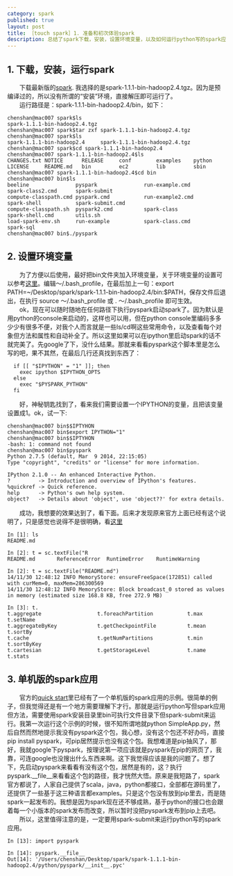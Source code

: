 ```yaml
---
category: spark
published: true
layout: post
title: ［touch spark］1. 准备和初次体验spark
description: 总结了spark下载，安装，设置环境变量，以及如何运行python写的spark应用的一些基本点～～～	
---  
```



##  
## 1. 下载，安装，运行spark  

　　下载最新版的[spark](http://spark.apache.org/downloads.html). 我选择的是spark-1.1.1-bin-hadoop2.4.tgz。因为是预编译过的，所以没有所谓的“安装”环境，直接解压即可运行了。  
　　运行路径是：spark-1.1.1-bin-hadoop2.4/bin，如下： 


```
chenshan@mac007 spark$ls
spark-1.1.1-bin-hadoop2.4.tgz
chenshan@mac007 spark$tar zxf spark-1.1.1-bin-hadoop2.4.tgz 
chenshan@mac007 spark$ls
spark-1.1.1-bin-hadoop2.4     spark-1.1.1-bin-hadoop2.4.tgz
chenshan@mac007 spark$cd spark-1.1.1-bin-hadoop2.4
chenshan@mac007 spark-1.1.1-bin-hadoop2.4$ls
CHANGES.txt NOTICE      RELEASE     conf        examples    python
LICENSE     README.md   bin         ec2         lib         sbin
chenshan@mac007 spark-1.1.1-bin-hadoop2.4$cd bin
chenshan@mac007 bin$ls
beeline               pyspark               run-example.cmd       spark-class2.cmd      spark-submit
compute-classpath.cmd pyspark.cmd           run-example2.cmd      spark-shell           spark-submit.cmd
compute-classpath.sh  pyspark2.cmd          spark-class           spark-shell.cmd       utils.sh
load-spark-env.sh     run-example           spark-class.cmd       spark-sql
chenshan@mac007 bin$./pyspark 

```  

## 2. 设置环境变量  
　　为了方便以后使用，最好把bin文件夹加入环境变量，关于环境变量的设置可以参考[这里](http://www.tuicool.com/articles/7nu2E3R)。编辑～/.bash_profile，在最后加上一句：export PATH=~/Desktop/spark/spark-1.1.1-bin-hadoop2.4/bin:$PATH，保存文件后退出，在执行 source ～/.bash_profile 或 . ～/.bash_profile 即可生效。  
　　ok，现在可以随时随地在任何路径下执行pyspark启动spark了。因为默认是用python的console来启动的，这样也可以用，但在python console里编码多多少少有很多不便，对我个人而言就是一些ls/cd啊这些常用命令，以及查看每个对象但方法和属性和自动补全了。所以这里如果可以在ipython里启动spark的话不就完美了。先google了下，没什么结果。那就来看看pyspark这个脚本里是怎么写的吧，果不其然，在最后几行还真找到东西了：  

```
  if [[ "$IPYTHON" = "1" ]]; then
    exec ipython $IPYTHON_OPTS
  else
    exec "$PYSPARK_PYTHON"
  fi
```  

　　好，神秘钥匙找到了，看来我们需要设置一个IPYTHON的变量，且把该变量设置成1。ok，试一下:  

```  
chenshan@mac007 bin$$IPTYHON
chenshan@mac007 bin$export IPYTHON="1"
chenshan@mac007 bin$$IPTYHON
-bash: 1: command not found
chenshan@mac007 bin$pyspark 
Python 2.7.5 (default, Mar  9 2014, 22:15:05) 
Type "copyright", "credits" or "license" for more information.

IPython 2.1.0 -- An enhanced Interactive Python.
?         -> Introduction and overview of IPython's features.
%quickref -> Quick reference.
help      -> Python's own help system.
object?   -> Details about 'object', use 'object??' for extra details.
```  

　　成功，我想要的效果达到了，看下面。后来才发现原来官方上面已经有这个说明了，只是感觉也说得不是很明确，看[这里](https://spark.apache.org/docs/0.9.0/python-programming-guide.html)  

```
In [1]: ls
README.md

In [2]: t = sc.textFile("R
README.md       ReferenceError  RuntimeError    RuntimeWarning  

In [2]: t = sc.textFile("README.md")
14/11/30 12:48:12 INFO MemoryStore: ensureFreeSpace(172851) called with curMem=0, maxMem=286300569
14/11/30 12:48:12 INFO MemoryStore: Block broadcast_0 stored as values in memory (estimated size 168.8 KB, free 272.9 MB)

In [3]: t.
t.aggregate                  t.foreachPartition           t.max                        t.setName
t.aggregateByKey             t.getCheckpointFile          t.mean                       t.sortBy
t.cache                      t.getNumPartitions           t.min                        t.sortByKey
t.cartesian                  t.getStorageLevel            t.name                       t.stats

```  
	
## 3. 单机版的spark应用  
　　官方的[quick start](http://spark.apache.org/docs/latest/quick-start.html)里已经有了一个单机版的spark应用的示例。很简单的例子，但我觉得还是有一个地方需要理解下才行。那就是运行python写但spark应用但方法，需要使用spark安装目录里bin可执行文件目录下但spark-submit来运行。我第一次运行这个示例的时候，很不知所谓地就python SimpleApp.py，然后自然而然地提示我没有pyspark这个包，我心想，没有这个包还不好办吗，直接pip install pyspark，可pip居然提示也没有这个包。我想难道是pip抽风了，那好，我就google下pyspark，按理说第一项应该就是pyspark在pip的网页了，我靠，可连google也没搜出什么东西来啊。这下我觉得应该是我的问题了。想了下，先启动pyspark来看看有没有这个包，居然是有的，这？执行pyspark.__file__来看看这个包的路径，我才恍然大悟。原来是我短路了，spark官方都说了，人家自己提供了scala，java，python都接口，全部都在源码里了，还提供了一些基于这三种语言都examples。只是这个包没有放到pip里去，而是随spark一起发布的。我想是因为spark现在还不够成熟，基于python的接口也会跟着每一个小版本的spark发布而改变，所以暂时没把pyspark发布到pip上去吧。  
　　所以，这里值得注意的是，一定要用spark-submit来运行python写的spark应用。  

```   
In [13]: import pyspark

In [14]: pyspark.__file__
Out[14]: '/Users/chenshan/Desktop/spark/spark-1.1.1-bin-hadoop2.4/python/pyspark/__init__.pyc'
```



　　


